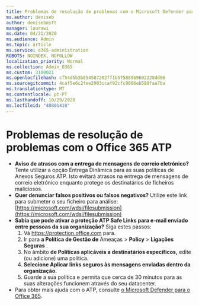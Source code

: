 ```yaml
---
title: Problemas de resolução de problemas com o Microsoft Defender para o Office 365 (ATP)
ms.author: deniseb
author: denisebmsft
manager: laurawi
ms.date: 04/21/2020
ms.audience: Admin
ms.topic: article
ms.service: o365-administration
ROBOTS: NOINDEX, NOFOLLOW
localization_priority: Normal
ms.collection: Admin_O365
ms.custom: 3100021
ms.openlocfilehash: cf54d5b3b854587202ff1b575889b9602228dd06
ms.sourcegitcommit: 4caf5e6c2fee2903ccaf92cfc9006eb580faa7ba
ms.translationtype: MT
ms.contentlocale: pt-PT
ms.lasthandoff: 10/29/2020
ms.locfileid: "48801418"
---
```

# <a name="troubleshoot-issues-with-office-365-atp"></a>Problemas de resolução de problemas com o Office 365 ATP

- **Aviso de atrasos com a entrega de mensagens de correio eletrónico?** Tente utilizar a opção Entrega Dinâmica para as suas políticas de Anexos Seguros ATP. Isto evitará atrasos na entrega de mensagens de correio eletrónico enquanto protege os destinatários de ficheiros maliciosos.
- **Quer denunciar falsos positivos ou falsos negativos?** Utilize este link para submeter o seu ficheiro para análise: [https://microsoft.com/wdsi/filesubmission](https://microsoft.com/wdsi/filesubmission)
- **Sabia que pode ativar a proteção ATP Safe Links para e-mail enviado entre pessoas da sua organização?** Siga estes passos:
    1. Vá https://protection.office.com para.
    2. Ir para **a Política de Gestão de** Ameaças  >  **Policy**  >  **Ligações Seguras** .
    3. No âmbito **de Políticas aplicáveis a destinatários específicos,** edite (ou adicione) uma política.
    4. **Selecione Aplicar links seguros às mensagens enviadas dentro da organização.**
    5. Guarde a sua política e permita que cerca de 30 minutos para as suas alterações funcionem através do seu datacenter.
- Para obter mais ajuda com o ATP, consulte [o Microsoft Defender para o Office 365](https://docs.microsoft.com/microsoft-365/security/office-365-security/office-365-atp).
